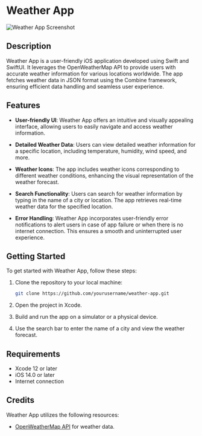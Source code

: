# Weather App

![Weather App Screenshot](screenshot.png)

## Description

Weather App is a user-friendly iOS application developed using Swift and SwiftUI. It leverages the OpenWeatherMap API to provide users with accurate weather information for various locations worldwide. The app fetches weather data in JSON format using the Combine framework, ensuring efficient data handling and seamless user experience.

## Features

- **User-friendly UI**: Weather App offers an intuitive and visually appealing interface, allowing users to easily navigate and access weather information.
  
- **Detailed Weather Data**: Users can view detailed weather information for a specific location, including temperature, humidity, wind speed, and more.
  
- **Weather Icons**: The app includes weather icons corresponding to different weather conditions, enhancing the visual representation of the weather forecast.
  
- **Search Functionality**: Users can search for weather information by typing in the name of a city or location. The app retrieves real-time weather data for the specified location.
  
- **Error Handling**: Weather App incorporates user-friendly error notifications to alert users in case of app failure or when there is no internet connection. This ensures a smooth and uninterrupted user experience.

## Getting Started

To get started with Weather App, follow these steps:

1. Clone the repository to your local machine:

   ```bash
   git clone https://github.com/yourusername/weather-app.git
   ```

2. Open the project in Xcode.

3. Build and run the app on a simulator or a physical device.

4. Use the search bar to enter the name of a city and view the weather forecast.

## Requirements

- Xcode 12 or later
- iOS 14.0 or later
- Internet connection

## Credits

Weather App utilizes the following resources:

- [OpenWeatherMap API](https://openweathermap.org/api) for weather data.

